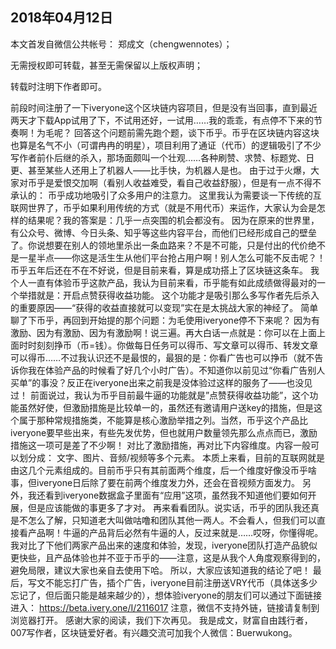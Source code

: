 2018年04月12日
----

​本文首发自微信公共帐号： 郑成文（chengwennotes）；

无需授权即可转载，甚至无需保留以上版权声明；

转载时注明下作者即可。

前段时间注册了一下iveryone这个区块链内容项目，但是没有当回事，直到最近两天才下载App试用了下，不试用还好，一试用……我的乖乖，有点停不下来的节奏啊！为毛呢？
回答这个问题前需先跑个题，谈下币乎。币乎在区块链内容这块也算是名气不小（可谓冉冉的明星），项目利用了通证（代币）的逻辑吸引了不少写作者前仆后继的杀入，那场面颇叫一个壮观……各种刷赞、求赞、标题党、日更、甚至某些人还用上了机器人——比手快，为机器人是也。
由于过于火爆，大家对币乎是爱恨交加啊（看别人收益难受，看自己收益舒服），但是有一点不得不承认的：
币乎成功地吸引了众多用户的注意力。
这里我认为需要谈一下传统的互联网世界了，币乎如果利用传统的方式（就是不用代币）来运作，大家认为会是怎样的结果呢？我的答案是：几乎一点突围的机会都没有。 因为在原来的世界里，有公众号、微博、今日头条、知乎等这些内容平台，而他们已经形成自己的壁垒了。你说想要在别人的领地里杀出一条血路来？不是不可能，只是付出的代价绝不是一星半点——你这是活生生从他们平台抢占用户啊！别人怎么可能不反击呢？！
币乎五年后还在不在不好说，但是目前来看，算是成功搭上了区块链这条车。
我个人一直有体验币乎这款产品，我认为目前来看，币乎能有如此成绩做得最对的一个举措就是：开启点赞获得收益功能。 这个功能才是吸引那么多写作者先后杀入的重要原因——“获得的收益直接就可以变现”实在是太挑战大家的神经了。
简单聊了下币乎，再回到开始提的那个问题：为毛使用iveryone停不下来呢？ 因为有激励、因为有激励、因为有激励啊！说三遍。再大白话一点就是：你可以在上面上面时时刻刻挣币（币=钱）。你做每日任务可以得币、写文章可以得币、转发文章可以得币……不过我认识还不是最恨的，最狠的是：你看广告也可以挣币（就不告诉你我在体验产品的时候看了好几个小时广告）。不知道你以前见过“你看广告别人买单”的事没？反正在iveryone出来之前我是没体验过这样的服务了——也没见过！
前面说过，我认为币乎目前最牛逼的功能就是”点赞获得收益功能”，这个功能虽然好使，但激励措施是比较单一的，虽然还有邀请用户送key的措施，但是这个属于那种常规措施类，不能算是核心激励举措之列。当然，币乎这个产品比iveryone要早些出来，有些先发优势，但也就用户数量领先那么点点而已，激励措施这一项可是差了不少啊！
对比了激励措施，再对比下内容维度。内容一般可以划分成：
文字、图片、音频/视频等多个元素。
本质上来看，目前的互联网就是由这几个元素组成的。目前币乎只有其前面两个维度，后一个维度好像没币乎啥事，但iveryone日后除了要在前两个维度发力外，还会在音视频方面发力。
另外，我还看到iveryone数据盒子里面有“应用”这项，虽然我不知道他们要如何开展，但是应该能做的事更多了才对。
再来看看团队。说实话，币乎的团队我还真是不怎么了解，只知道老大叫做咕噜和团队其他一两人。不会看人，但我们可以直接看产品啊！牛逼的产品背后必然有牛逼的人，反过来就是……哎呀，你懂得呢。
我对比了下他们两家产品出来的速度和体验，发现，iveryone团队打造产品貌似更快些，且产品体验也并不亚于币乎的——注意，这是从我个人角度观察得到的，避免局限，建议大家也亲自去使用下哈。
所以，大家应该知道我的结论了吧！
最后，写文不能忘打广告，插个广告，iveryone目前注册送VRY代币（具体送多少忘记了，但后面只能是越来越少的），想体验iveryone的朋友们可以通过下面链接进入：
https://beta.ivery.one/I/2116017
注意，微信不支持外链，链接请复制到浏览器打开。
感谢大家的阅读，我们下次再见。
我是成文，财富自由践行者，007写作者，区块链爱好者。有兴趣交流可加我个人微信：Buerwukong。


